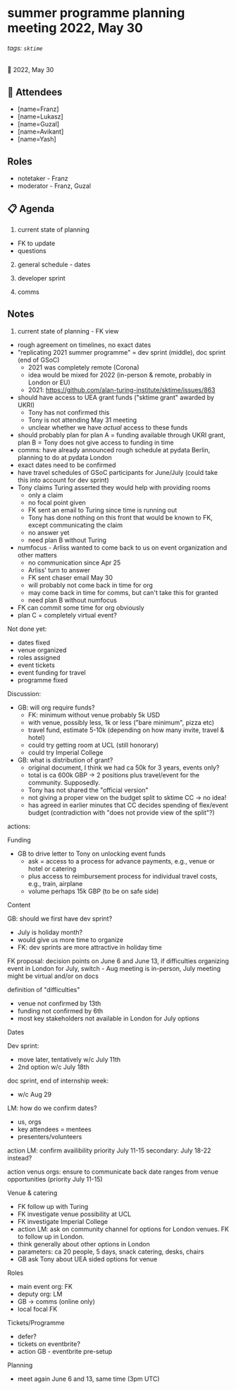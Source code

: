 # summer programme planning meeting 2022, May 30

###### tags: `sktime`

**:calendar:** 2022, May 30

## :wave: Attendees

- [name=Franz]
- [name=Lukasz]
- [name=Guzal]
- [name=Avikant]
- [name=Yash]


## Roles
* notetaker - Franz
* moderator - Franz, Guzal

## :clipboard: Agenda

1. current state of planning
* FK to update
* questions

2. general schedule - dates

3. developer sprint

4. comms


## Notes

1. current state of planning - FK view
* rough agreement on timelines, no exact dates
* "replicating 2021 summer programme" = dev sprint (middle), doc sprint (end of GSoC)
    * 2021 was completely remote (Corona)
    * idea would be mixed for 2022 (in-person & remote, probably in London or EU)
    * 2021: https://github.com/alan-turing-institute/sktime/issues/863
* should have access to UEA grant funds ("sktime grant" awarded by UKRI)
    * Tony has not confirmed this
    * Tony is not attending May 31 meeting
    * unclear whether we have *actual* access to these funds
* should probably plan for plan A = funding available through UKRI grant, plan B = Tony does not give access to funding in time
* comms: have already announced rough schedule at pydata Berlin, planning to do at pydata London
* exact dates need to be confirmed
* have travel schedules of GSoC participants for June/July (could take this into account for dev sprint)
* Tony claims Turing asserted they would help with providing rooms
    * only a claim
    * no focal point given
    * FK sent an email to Turing since time is running out
    * Tony has done nothing on this front that would be known to FK, except communicating the claim
    * no answer yet
    * need plan B without Turing
* numfocus - Arliss wanted to come back to us on event organization and other matters
    * no communication since Apr 25
    * Arliss' turn to answer
    * FK sent chaser email May 30
    * will probably not come back in time for org
    * may come back in time for comms, but can't take this for granted
    * need plan B without numfocus
* FK can commit some time for org obviously
* plan C = completely virtual event?

Not done yet:
* dates fixed
* venue organized
* roles assigned
* event tickets
* event funding for travel
* programme fixed


Discussion:

* GB: will org require funds?
    * FK: minimum without venue probably 5k USD
    * with venue, possibly less, 1k or less ("bare minimum", pizza etc)
    * travel fund, estimate 5-10k (depending on how many invite, travel & hotel)
    * could try getting room at UCL (still honorary)
    * could try Imperial College
* GB: what is distribution of grant?
    * original document, I think we had ca 50k for 3 years, events only?
    * total is ca 600k GBP -> 2 positions plus travel/event for the community. Supposedly.
    * Tony has not shared the "official version"
    * not giving a proper view on the budget split to sktime CC -> no idea!
    * has agreed in earlier minutes that CC decides spending of flex/event budget (contradiction with "does not provide view of the split"?)

actions:

Funding
* GB to drive letter to Tony on unlocking event funds
    * ask = access to a process for advance payments, e.g., venue or hotel or catering
    * plus access to reimbursement process for individual travel costs, e.g., train, airplane
    * volume perhaps 15k GBP (to be on safe side)


Content

GB: should we first have dev sprint?
* July is holiday month?
* would give us more time to organize
* FK: dev sprints are more attractive in holiday time

FK proposal: decision points on June 6 and June 13, if difficulties organizing event in London for July, switch - Aug meeting is in-person, July meeting might be virtual and/or on docs

definition of "difficulties"
* venue not confirmed by 13th
* funding not confirmed by 6th
* most key stakeholders not available in London for July options


Dates

Dev sprint:
* move later, tentatively w/c July 11th
* 2nd option w/c July 18th

doc sprint, end of internship week:
* w/c Aug 29

LM: how do we confirm dates?
* us, orgs
* key attendees = mentees
* presenters/volunteers

action LM:
confirm availibility
priority July 11-15
secondary: July 18-22 instead?

action venus orgs:
ensure to communicate back date ranges from venue opportunities (priority July 11-15)


Venue & catering
* FK follow up with Turing
* FK investigate venue possibility at UCL
* FK investigate Imperial College
* action LM: ask on community channel for options for London venues. FK to follow up in London.
* think generally about other options in London
* parameters: ca 20 people, 5 days, snack catering, desks, chairs
* GB ask Tony about UEA sided options for venue


Roles
* main event org: FK
* deputy org: LM
* GB -> comms (online only)
* local focal FK


Tickets/Programme
* defer?
* tickets on eventbrite?
* action GB - eventbrite pre-setup


Planning
* meet again June 6 and 13, same time (3pm UTC)
